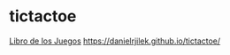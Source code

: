 # tictactoe

<a href="https://danielrjilek.github.io/tictactoe/" target="_blank">Libro de los Juegos</a>
https://danielrjilek.github.io/tictactoe/

